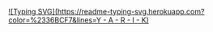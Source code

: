 [![Typing SVG](https://readme-typing-svg.herokuapp.com?color=%2336BCF7&lines=Y - A - R - I - K)](https://git.io/typing-svg)
